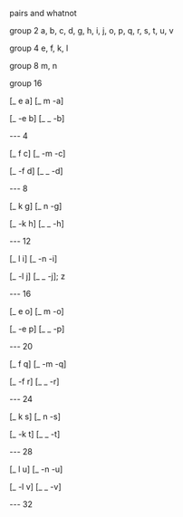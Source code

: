 pairs and whatnot

group 2
a, b, c, d, g, h, i, j, o, p, q, r, s, t, u, v

group 4
e, f, k, l

group 8
m, n

group 16


[_ e a]
[_ m -a]

[_ -e b]
[_ _ -b]

--- 4

[_ f c]
[_ -m -c]

[_ -f d]
[_ _ -d]

--- 8

[_ k g]
[_ n -g]

[_ -k h]
[_ _ -h]

--- 12

[_ l i]
[_ -n -i]

[_ -l j]
[_ _ -j]; z

--- 16

[_ e o]
[_ m -o]

[_ -e p]
[_ _ -p]

--- 20

[_ f q]
[_ -m -q]

[_ -f r]
[_ _ -r]

--- 24

[_ k s]
[_ n -s]

[_ -k t]
[_ _ -t]

--- 28

[_ l u]
[_ -n -u]

[_ -l v]
[_ _ -v]

--- 32